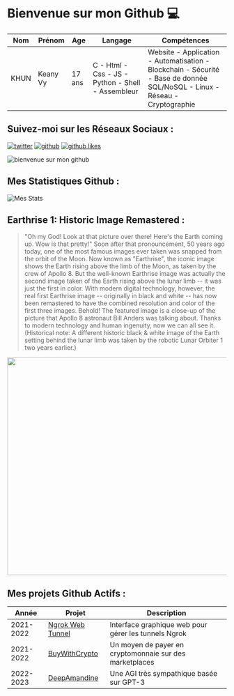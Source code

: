 # Bienvenue sur mon Github 💻
| Nom | Prénom | Age | Langage | Compétences |
|---  |---     |---  |---      |---
| KHUN | Keany Vy | 17 ans | C - Html - Css - JS - Python - Shell - Assembleur | Website - Application - Automatisation - Blockchain - Sécurité - Base de donnée SQL/NoSQL - Linux - Réseau - Cryptographie |

## Suivez-moi sur les Réseaux Sociaux :
[![twitter](https://img.shields.io/twitter/follow/thisiskeanyvy?style=social)](https://twitter.com/thisiskeanyvy)
[![github](https://img.shields.io/github/followers/thisiskeanyvy?style=social)](https://github.com/thisiskeanyvy?tab=followers)
[![github likes](https://img.shields.io/github/stars/thisiskeanyvy?style=social)](https://github.com/thisiskeanyvy)

![bienvenue sur mon github](https://thisiskeanyvy-hosting.pages.dev/banner.gif)

## Mes Statistiques Github :
![Mes Stats](https://github-readme-stats.vercel.app/api?username=thisiskeanyvy&show_icons=true&theme=radical)

## Earthrise 1: Historic Image Remastered :

> "Oh my God! Look at that picture over there! Here's the Earth coming up. Wow is that pretty!" Soon after that pronouncement, 50 years ago today, one of the most famous images ever taken was snapped from the orbit of the Moon. Now known as "Earthrise", the iconic image shows the Earth rising above the limb of the Moon, as taken by the crew of Apollo 8.  But the well-known Earthrise image was actually the  second image taken of the Earth rising above the lunar limb -- it was just the first in color.  With modern digital technology, however, the real first Earthrise image -- originally in black and white -- has now been remastered to have the combined resolution and color of the first three images.  Behold! The featured image is a close-up of the picture that Apollo 8 astronaut Bill Anders was talking about. Thanks to modern technology and human ingenuity, now we can all see it. (Historical note: A different historic black & white image of the Earth setting behind the lunar limb was taken by the robotic Lunar Orbiter 1 two years earlier.)

<img src='https://apod.nasa.gov/apod/image/2202/Earthrise1_Apollo8AndersWeigang_960.jpg' width="800" height="500"/>

## Mes projets Github Actifs :
| Année | Projet | Description |
|---   |---     |---          |
| 2021-2022 | [Ngrok Web Tunnel](https://github.com/thisiskeanyvy/ngrok-web-manager) | Interface graphique web pour gérer les tunnels Ngrok |
| 2021-2022 | [BuyWithCrypto](https://github.com/BuyWithCrypto) | Un moyen de payer en cryptomonnaie sur des marketplaces |
| 2022-2023 | [DeepAmandine](https://github.com/BuyWithCrypto/deep-amandine) | Une AGI très sympathique basée sur GPT-3 |
